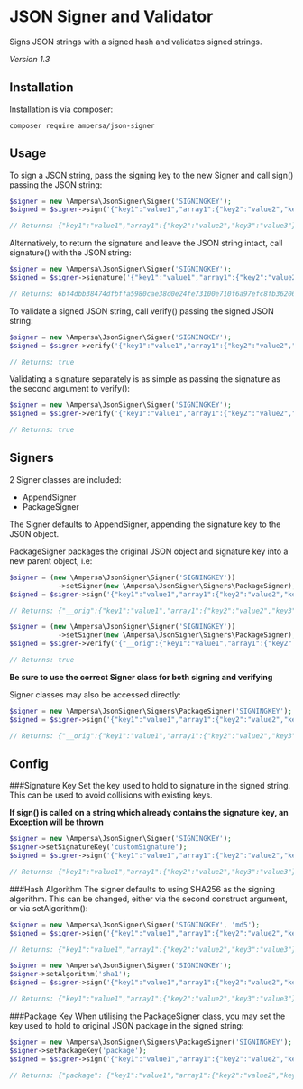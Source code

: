 # JSON Signer and Validator
Signs JSON strings with a signed hash and validates signed strings.

*Version 1.3*

## Installation
Installation is via composer:
```
composer require ampersa/json-signer
```

## Usage
To sign a JSON string, pass the signing key to the new Signer and call sign() passing the JSON string:
```php
$signer = new \Ampersa\JsonSigner\Signer('SIGNINGKEY');
$signed = $signer->sign('{"key1":"value1","array1":{"key2":"value2","key3":"value3"}}');

// Returns: {"key1":"value1","array1":{"key2":"value2","key3":"value3"},"__s":"6bf4dbb38474dfbffa5980cae38d0e24fe73100e710f6a97efc8fb3620655ab0"}
```

Alternatively, to return the signature and leave the JSON string intact, call signature() with the JSON string:
```php
$signer = new \Ampersa\JsonSigner\Signer('SIGNINGKEY');
$signed = $signer->signature('{"key1":"value1","array1":{"key2":"value2","key3":"value3"}}');

// Returns: 6bf4dbb38474dfbffa5980cae38d0e24fe73100e710f6a97efc8fb3620655ab0
```

To validate a signed JSON string, call verify() passing the signed JSON string:
```php
$signer = new \Ampersa\JsonSigner\Signer('SIGNINGKEY');
$signed = $signer->verify('{"key1":"value1","array1":{"key2":"value2","key3":"value3"},"__s":"6bf4dbb38474dfbffa5980cae38d0e24fe73100e710f6a97efc8fb3620655ab0"}');

// Returns: true
```

Validating a signature separately is as simple as passing the signature as the second argument to verify():
```php
$signer = new \Ampersa\JsonSigner\Signer('SIGNINGKEY');
$signed = $signer->verify('{"key1":"value1","array1":{"key2":"value2","key3":"value3"}}', '6bf4dbb38474dfbffa5980cae38d0e24fe73100e710f6a97efc8fb3620655ab0');

// Returns: true
```

## Signers
2 Signer classes are included:
* AppendSigner
* PackageSigner

The Signer defaults to AppendSigner, appending the signature key to the JSON object.

PackageSigner packages the original JSON object and signature key into a new parent object, i.e:
```php
$signer = (new \Ampersa\JsonSigner\Signer('SIGNINGKEY'))
            ->setSigner(new \Ampersa\JsonSigner\Signers\PackageSigner);
$signed = $signer->sign('{"key1":"value1","array1":{"key2":"value2","key3":"value3"}}');

// Returns: {"__orig":{"key1":"value1","array1":{"key2":"value2","key3":"value3"}},"__s":"6bf4dbb38474dfbffa5980cae38d0e24fe73100e710f6a97efc8fb3620655ab0"}

$signer = (new \Ampersa\JsonSigner\Signer('SIGNINGKEY'))
            ->setSigner(new \Ampersa\JsonSigner\Signers\PackageSigner);
$signed = $signer->verify('{"__orig":{"key1":"value1","array1":{"key2":"value2","key3":"value3"}},"__s":"6bf4dbb38474dfbffa5980cae38d0e24fe73100e710f6a97efc8fb3620655ab0"}');

// Returns: true
```

**Be sure to use the correct Signer class for both signing and verifying**

Signer classes may also be accessed directly:
```php
$signer = new \Ampersa\JsonSigner\Signers\PackageSigner('SIGNINGKEY');
$signed = $signer->sign('{"key1":"value1","array1":{"key2":"value2","key3":"value3"}}');

// Returns: {"__orig":{"key1":"value1","array1":{"key2":"value2","key3":"value3"}},"__s":"6bf4dbb38474dfbffa5980cae38d0e24fe73100e710f6a97efc8fb3620655ab0"}
```

## Config

###Signature Key
Set the key used to hold to signature in the signed string. This can be used to avoid collisions with existing keys.

**If sign() is called on a string which already contains the signature key, an Exception will be thrown**
```php
$signer = new \Ampersa\JsonSigner\Signer('SIGNINGKEY');
$signer->setSignatureKey('customSignature');
$signed = $signer->sign('{"key1":"value1","array1":{"key2":"value2","key3":"value3"}}');

// Returns: {"key1":"value1","array1":{"key2":"value2","key3":"value3"},"customSignature":"6bf4dbb38474dfbffa5980cae38d0e24fe73100e710f6a97efc8fb3620655ab0"}
```

###Hash Algorithm
The signer defaults to using SHA256 as the signing algorithm. This can be changed, either via the second construct argument, or via setAlgorithm():
```php
$signer = new \Ampersa\JsonSigner\Signer('SIGNINGKEY', 'md5');
$signed = $signer->sign('{"key1":"value1","array1":{"key2":"value2","key3":"value3"}}');

// Returns: {"key1":"value1","array1":{"key2":"value2","key3":"value3"},"__s":"2eedf7bd7c18ae0e8db2f6dc86f5df57"}

$signer = new \Ampersa\JsonSigner\Signer('SIGNINGKEY');
$signer->setAlgorithm('sha1');
$signed = $signer->sign('{"key1":"value1","array1":{"key2":"value2","key3":"value3"}}');

// Returns: {"key1":"value1","array1":{"key2":"value2","key3":"value3"},"__s":"e8d409703677aef50b897fa0e0cb7fc6898ae690"}
```

###Package Key
When utilising the PackageSigner class, you may set the key used to hold to original JSON package in the signed string:

```php
$signer = new \Ampersa\JsonSigner\Signers\PackageSigner('SIGNINGKEY');
$signer->setPackageKey('package');
$signed = $signer->sign('{"key1":"value1","array1":{"key2":"value2","key3":"value3"}}');

// Returns: {"package": {"key1":"value1","array1":{"key2":"value2","key3":"value3"}},"customSignature":"6bf4dbb38474dfbffa5980cae38d0e24fe73100e710f6a97efc8fb3620655ab0"}
```
